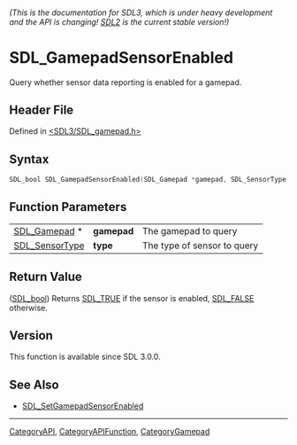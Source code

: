 ###### (This is the documentation for SDL3, which is under heavy development and the API is changing! [SDL2](https://wiki.libsdl.org/SDL2/) is the current stable version!)
# SDL_GamepadSensorEnabled

Query whether sensor data reporting is enabled for a gamepad.

## Header File

Defined in [<SDL3/SDL_gamepad.h>](https://github.com/libsdl-org/SDL/blob/main/include/SDL3/SDL_gamepad.h)

## Syntax

```c
SDL_bool SDL_GamepadSensorEnabled(SDL_Gamepad *gamepad, SDL_SensorType type);
```

## Function Parameters

|                                  |             |                             |
| -------------------------------- | ----------- | --------------------------- |
| [SDL_Gamepad](SDL_Gamepad) *     | **gamepad** | The gamepad to query        |
| [SDL_SensorType](SDL_SensorType) | **type**    | The type of sensor to query |

## Return Value

([SDL_bool](SDL_bool)) Returns [SDL_TRUE](SDL_TRUE) if the sensor is
enabled, [SDL_FALSE](SDL_FALSE) otherwise.

## Version

This function is available since SDL 3.0.0.

## See Also

- [SDL_SetGamepadSensorEnabled](SDL_SetGamepadSensorEnabled)

----
[CategoryAPI](CategoryAPI), [CategoryAPIFunction](CategoryAPIFunction), [CategoryGamepad](CategoryGamepad)

